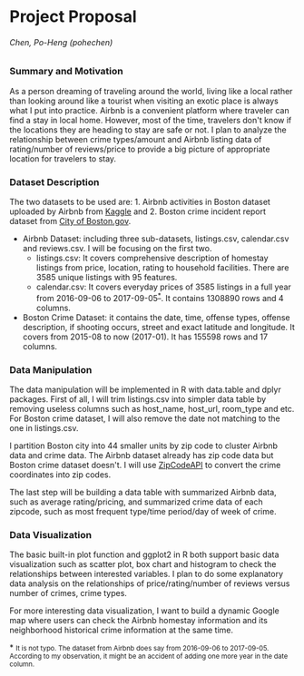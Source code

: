 # Project Proposal                                
###### Chen, Po-Heng (pohechen)
### Summary and Motivation
As a person dreaming of traveling around the world, living like a local rather than looking around like a tourist when visiting an exotic place is always what I put into practice. Airbnb is a convenient platform where traveler can find a stay in local home. However, most of the time, travelers don't know if the locations they are heading to stay are safe or not. I plan to analyze the relationship between crime types/amount and Airbnb listing data of rating/number of reviews/price to provide a big picture of appropriate location for travelers to stay.

### Dataset Description

The two datasets to be used are: 1. Airbnb activities in Boston dataset uploaded by Airbnb from [Kaggle](https://www.kaggle.com/airbnb/boston) and 2. Boston crime incident report dataset from [City of Boston.gov](https://data.cityofboston.gov/Public-Safety/Crime-Incident-Reports-August-2015-To-Date-Source-/fqn4-4qap).

- Airbnb Dataset: including three sub-datasets, listings.csv, calendar.csv and reviews.csv. I will be focusing on the first two. 
    - listings.csv: It covers comprehensive description of homestay listings from price, location, rating to household facilities. There are 3585 unique listings with 95 features. 
    - calendar.csv: It covers everyday prices of 3585 listings in a full year from 2016-09-06 to 2017-09-05<sup>[*](#1)</sup>. It contains 1308890 rows and 4 columns.
- Boston Crime Dataset: it contains the date, time, offense types, offense description, if shooting occurs, street and exact latitude and longitude. It covers from 2015-08 to now (2017-01). It has 155598 rows and 17 columns.

### Data Manipulation 

The data manipulation will be implemented in R with data.table and dplyr packages. First of all, I will trim listings.csv into simpler data table by removing useless columns such as host_name, host_url, room_type and etc. For Boston crime dataset, I will also remove the date not matching to the one in listings.csv. 

I partition Boston city into 44 smaller units by zip code to cluster Airbnb data and crime data. The Airbnb dataset already has zip code data but Boston crime dataset doesn't. I will use [ZipCodeAPI](https://www.zipcodeapi.com/API) to convert the crime coordinates into zip codes.

The last step will be building a data table with summarized Airbnb data, such as average rating/pricing, and summarized crime data of each zipcode, such as most frequent type/time period/day of week of crime.

### Data Visualization 

The basic built-in plot function and ggplot2 in R both support basic data visualization such as scatter plot, box chart and histogram to check the relationships between interested variables. I plan to do some explanatory data analysis on the relationships of price/rating/number of reviews versus number of crimes, crime types.

For more interesting data visualization, I want to build a dynamic Google map where users can check the Airbnb homestay information and its neighborhood historical crime information at the same time.

<a name="1">*</a> <small>It is not typo. The dataset from Airbnb does say from 2016-09-06 to 2017-09-05. According to my observation, it might be an accident of adding one more year in the date column.</small>
